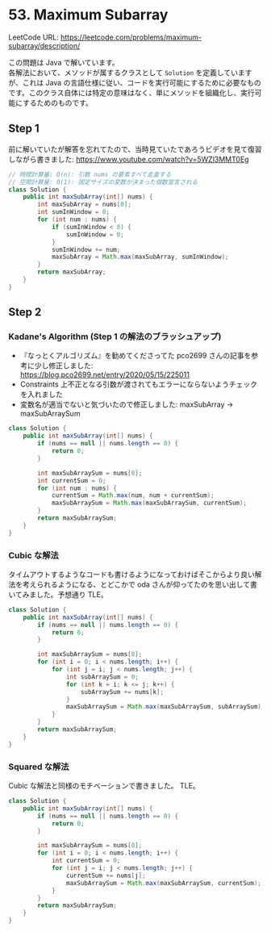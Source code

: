 # 53. Maximum Subarray

LeetCode URL: https://leetcode.com/problems/maximum-subarray/description/

この問題は Java で解いています。  
各解法において、メソッドが属するクラスとして `Solution` を定義していますが、これは Java の言語仕様に従い、コードを実行可能にするために必要なものです。このクラス自体には特定の意味はなく、単にメソッドを組織化し、実行可能にするためのものです。

## Step 1

前に解いていたが解答を忘れてたので、当時見ていたであろうビデオを見て復習しながら書きました: https://www.youtube.com/watch?v=5WZl3MMT0Eg

```java
// 時間計算量: O(n): 引数 nums の要素すべて走査する
// 空間計算量: O(1): 固定サイズの変数が決まった個数宣言される
class Solution {
    public int maxSubArray(int[] nums) {
        int maxSubArray = nums[0];
        int sumInWindow = 0;
        for (int num : nums) {
            if (sumInWindow < 0) {
                sumInWindow = 0;
            }
            sumInWindow += num;
            maxSubArray = Math.max(maxSubArray, sumInWindow);
        }
        return maxSubArray;
    }
}
```

## Step 2

### Kadane's Algorithm (Step 1 の解法のブラッシュアップ)

- 『なっとくアルゴリズム』を勧めてくださってた pco2699 さんの記事を参考に少し修正しました: https://blog.pco2699.net/entry/2020/05/15/225011
- Constraints 上不正となる引数が渡されてもエラーにならないようチェックを入れました
- 変数名が適当でないと気づいたので修正しました: maxSubArray -> maxSubArraySum

```java
class Solution {
    public int maxSubArray(int[] nums) {
        if (nums == null || nums.length == 0) {
            return 0;
        }

        int maxSubArraySum = nums[0];
        int currentSum = 0;
        for (int num : nums) {
            currentSum = Math.max(num, num + currentSum);
            maxSubArraySum = Math.max(maxSubArraySum, currentSum);
        }
        return maxSubArraySum;
    }
}
```

### Cubic な解法

タイムアウトするようなコードも書けるようになっておけばそこからより良い解法を考えられるようになる、とどこかで oda さんが仰ってたのを思い出して書いてみました。予想通り TLE。

```java
class Solution {
    public int maxSubArray(int[] nums) {
        if (nums == null || nums.length == 0) {
            return 0;
        }

        int maxSubArraySum = nums[0];
        for (int i = 0; i < nums.length; i++) {
            for (int j = i; j < nums.length; j++) {
                int subArraySum = 0;
                for (int k = i; k <= j; k++) {
                    subArraySum += nums[k];
                }
                maxSubArraySum = Math.max(maxSubArraySum, subArraySum);
            }
        }
        return maxSubArraySum;
    }
}
```

### Squared な解法

Cubic な解法と同様のモチベーションで書きました。 TLE。

```java
class Solution {
    public int maxSubArray(int[] nums) {
        if (nums == null || nums.length == 0) {
            return 0;
        }

        int maxSubArraySum = nums[0];
        for (int i = 0; i < nums.length; i++) {
            int currentSum = 0;
            for (int j = i; j < nums.length; j++) {
                currentSum += nums[j];
                maxSubArraySum = Math.max(maxSubArraySum, currentSum);
            }
        }
        return maxSubArraySum;
    }
}
```
